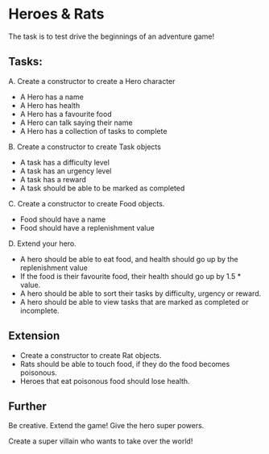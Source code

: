 # Heroes & Rats

The task is to test drive the beginnings of an adventure game!

## Tasks:

A.
Create a constructor to create a Hero character

- A Hero has a name
- A Hero has health
- A Hero has a favourite food
- A Hero can talk saying their name
- A Hero has a collection of tasks to complete

B. Create a constructor to create Task objects

- A task has a difficulty level
- A task has an urgency level
- A task has a reward
- A task should be able to be marked as completed

C. Create a constructor to create Food objects.

- Food should have a name
- Food should have a replenishment value

D. Extend your hero.

- A hero should be able to eat food, and health should go up by the replenishment value
- If the food is their favourite food, their health should go up by 1.5 * value.
- A hero should be able to sort their tasks by difficulty, urgency or reward.
- A hero should be able to view tasks that are marked as completed or incomplete.

## Extension
- Create a constructor to create Rat objects.
- Rats should be able to touch food,  if they do the food becomes poisonous.
- Heroes that eat poisonous food should lose health.

## Further

Be creative. Extend the game! Give the hero super powers.

Create a super villain who wants to take over the world!
